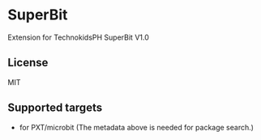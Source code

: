 # SuperBit

Extension for TechnokidsPH SuperBit V1.0

## License

MIT

## Supported targets

* for PXT/microbit
(The metadata above is needed for package search.)
